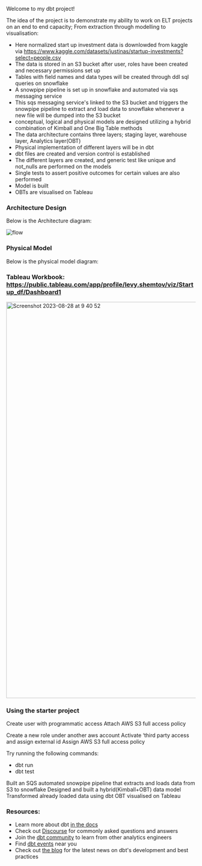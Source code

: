 Welcome to my dbt project!

The idea of the project is to demonstrate my ability to work on ELT projects on an end to end capacity; From extraction through modelling to visualisation:

- Here normalized start up investment data is downlowded from kaggle via https://www.kaggle.com/datasets/justinas/startup-investments?select=people.csv
- The data is stored in an S3 bucket after  user, roles have been created and necessary permissions set up
- Tables with field names and data types will be created through ddl sql queries on snowflake
- A snowpipe pipeline is set up in snowflake and automated via sqs messaging service 
- This sqs messaging service's linked to the S3 bucket and triggers the snowpipe pipeline to extract and load data to snowflake whenever a new file will be dumped into the S3 bucket
- conceptual, logical and physical models are designed utilizing a hybrid combination of Kimball and One Big Table methods
- The data architecture contains three layers; staging layer, warehouse layer, Analytics layer(OBT)
- Physical implementation of different layers will be in dbt
- dbt files are created and version control is established 
- The different layers are created, and generic test like unique and not_nulls are performed on the models
- Single tests to assert positive outcomes for certain values are also performed
- Model is built
- OBTs are visualised on Tableau

### Architecture Design

Below is the Architecture diagram:

![flow](https://github.com/leviizu/ELT-project-S3-Snowpipe-SQS-Snowflake-dbt-Tableau/assets/96123459/215adbec-8168-4ab6-bb27-5fe4edf058a6)

### Physical Model
Below is the physical model diagram:



### Tableau Workbook: https://public.tableau.com/app/profile/levy.shemtov/viz/Startup_df/Dashboard1

<img width="1052" alt="Screenshot 2023-08-28 at 9 40 52" src="https://github.com/leviizu/ELT-project-S3-Snowpipe-SQS-Snowflake-dbt-Tableau/assets/96123459/f29f40a9-02d9-4b00-846e-2d882f362c57">


### Using the starter project

Create user with programmatic access
Attach AWS S3 full access policy

Create a new role under another aws account
Activate ‘third party access and assign external id
Assign AWS S3 full access policy


Try running the following commands:
- dbt run
- dbt test


Built an SQS automated snowpipe pipeline that extracts and loads data from S3 to snowflake
Designed and built a hybrid(Kimball+OBT) data model
Transformed already loaded data using dbt
OBT visualised on Tableau


### Resources:
- Learn more about dbt [in the docs](https://docs.getdbt.com/docs/introduction)
- Check out [Discourse](https://discourse.getdbt.com/) for commonly asked questions and answers
- Join the [dbt community](http://community.getbdt.com/) to learn from other analytics engineers
- Find [dbt events](https://events.getdbt.com) near you
- Check out [the blog](https://blog.getdbt.com/) for the latest news on dbt's development and best practices
